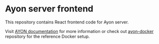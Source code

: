 Ayon server frontend
====================

This repository contains React frontend code for Ayon server.

Visit [AYON documentation](https://ayon.ynput.io/docs/system_introduction/) for more information
or check out [ayon-docker](https://github.com/ynput/ayon-docker) repository for the reference Docker setup.
